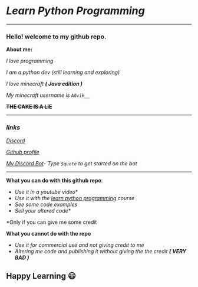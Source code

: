 # *Learn Python Programming*
---
### Hello! welcome to my github repo.


**About me:**

*I love programming*

*I am a python dev (still learning and exploring)*

*I love minecraft **( Java edition )***

*My minecraft username is* ```Advik__```

**~~THE CAKE IS A LIE~~**

---
### ***links***

*[Discord](https://discord.gg/DsMYhmZ6Qq)*

*[Github profile](https://github.com/Advik-B)*

*[My Discord Bot](https://bit.ly/3BlqkeU)*- *Type `$quote` to get started on the bot*

---

**What you can do with this github repo**:

- *Use it in a youtube video**
- *Use it with the [learn python programming](https://www.udemy.com/share/101Wai2@PkdgV11bSVUOd0BAOEhNfj5uYA==/) course*
- *See some code examples*
- *Sell your altered code**
  
*Only if you can give me some credit


**What you cannot do with the repo**
 
 - *Use it for commercial use and not giving credit to me*
 - *Altering me code and publishing it without giving the the credit **( VERY BAD )***

## Happy Learning 😃
